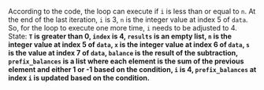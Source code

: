 According to the code, the loop can execute if `i` is less than or equal to `n`. At the end of the last iteration, `i` is 3, `n` is the integer value at index 5 of `data`. So, for the loop to execute one more time, `i` needs to be adjusted to 4.
State: **`T` is greater than 0, `index` is 4, `results` is an empty list, `n` is the integer value at index 5 of `data`, `x` is the integer value at index 6 of `data`, `s` is the value at index 7 of `data`, `balance` is the result of the subtraction, `prefix_balances` is a list where each element is the sum of the previous element and either 1 or -1 based on the condition, `i` is 4, `prefix_balances` at index `i` is updated based on the condition.**